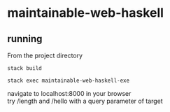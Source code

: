 # maintainable-web-haskell
## running
From the project directory

    stack build

    stack exec maintainable-web-haskell-exe
navigate to localhost:8000 in your browser  
try /length and /hello with a query parameter of target
